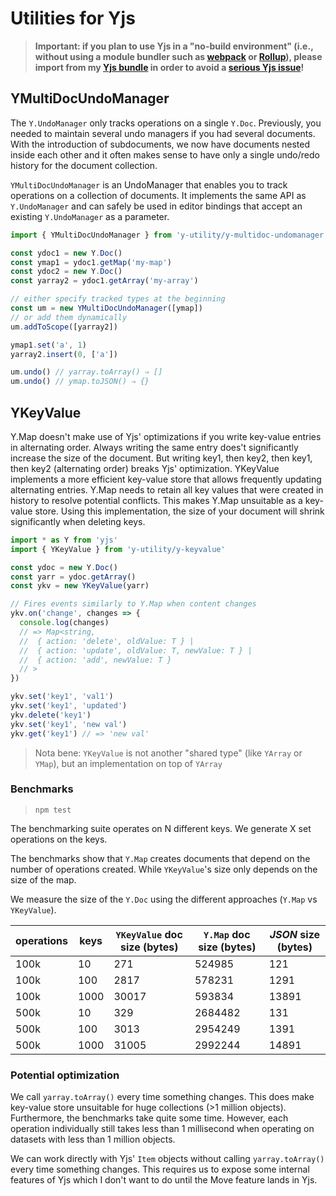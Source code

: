 
# Utilities for Yjs

> **Important: if you plan to use Yjs in a "no-build environment" (i.e., without using a module bundler such as [webpack](https://webpack.js.org/) or [Rollup](https://rollupjs.org/)), please import from my [Yjs bundle](https://github.com/rozek/yjs-bundle) in order to avoid a [serious Yjs issue](https://github.com/yjs/yjs/issues/438)!**

## YMultiDocUndoManager

The `Y.UndoManager` only tracks operations on a single `Y.Doc`. Previously, you needed to maintain several undo managers if you had several documents. With the introduction of subdocuments, we now have documents nested inside each other and it often makes sense to have only a single undo/redo history for the document collection.

`YMultiDocUndoManager` is an UndoManager that enables you to track operations on a collection of documents. It implements the same API as `Y.UndoManager` and can safely be used in editor bindings that accept an existing `Y.UndoManager` as a parameter.

```js
import { YMultiDocUndoManager } from 'y-utility/y-multidoc-undomanager'

const ydoc1 = new Y.Doc()
const ymap1 = ydoc1.getMap('my-map')
const ydoc2 = new Y.Doc()
const yarray2 = ydoc1.getArray('my-array')

// either specify tracked types at the beginning
const um = new YMultiDocUndoManager([ymap])
// or add them dynamically
um.addToScope([yarray2])

ymap1.set('a', 1)
yarray2.insert(0, ['a'])

um.undo() // yarray.toArray() ⇒ []
um.undo() // ymap.toJSON() ⇒ {}
```

## YKeyValue

Y.Map doesn't make use of Yjs' optimizations if you write key-value entries in alternating order. Always writing the same entry does't significantly increase the size of the document. But writing key1, then key2, then key1, then key2 (alternating order) breaks Yjs' optimization.
YKeyValue implements a more efficient key-value store that allows frequently updating alternating entries.
Y.Map needs to retain all key values that were created in history to resolve potential conflicts. This makes Y.Map unsuitable as a
key-value store. Using this implementation, the size of your document will shrink significantly when deleting keys.

```js
import * as Y from 'yjs'
import { YKeyValue } from 'y-utility/y-keyvalue'

const ydoc = new Y.Doc()
const yarr = ydoc.getArray()
const ykv = new YKeyValue(yarr)

// Fires events similarly to Y.Map when content changes
ykv.on('change', changes => {
  console.log(changes)
  // => Map<string,
  //  { action: 'delete', oldValue: T } | 
  //  { action: 'update', oldValue: T, newValue: T } | 
  //  { action: 'add', newValue: T }
  // >
})

ykv.set('key1', 'val1')
ykv.set('key1', 'updated')
ykv.delete('key1')
ykv.set('key1', 'new val')
ykv.get('key1') // => 'new val'
```

> Nota bene: `YKeyValue` is not another "shared type" (like `YArray` or `YMap`), but an implementation on top of `YArray`

### Benchmarks
> `npm test`

The benchmarking suite operates on N different keys. We generate X set operations on
the keys.

The benchmarks show that `Y.Map` creates documents that depend on the number of operations created. While `YKeyValue`'s size only depends on the size of the map.

We measure the size of the `Y.Doc` using the different approaches (`Y.Map` vs `YKeyValue`).

| operations | keys | `YKeyValue` doc size (bytes) | `Y.Map` doc size (bytes) | *JSON* size (bytes) |
|-- |-- | -- | -- | -- |
| 100k | 10 | 271 | 524985 | 121 |
| 100k | 100 | 2817 | 578231 | 1291 |
| 100k | 1000 | 30017 | 593834 | 13891 |
| 500k | 10 | 329 | 2684482 | 131 |
| 500k | 100 | 3013 | 2954249 | 1391 |
| 500k | 1000 | 31005 | 2992244 | 14891 |

### Potential optimization

We call `yarray.toArray()` every time something changes. This does make key-value store unsuitable for huge collections (>1 million objects). Furthermore, the benchmarks take quite some time. However, each operation individually still takes less than 1 millisecond when operating on datasets with less than 1 million objects.

We can work directly with Yjs' `Item` objects without calling `yarray.toArray()` every time something changes. This requires us to expose some internal features of Yjs which I don't want to do until the Move feature lands in Yjs.
